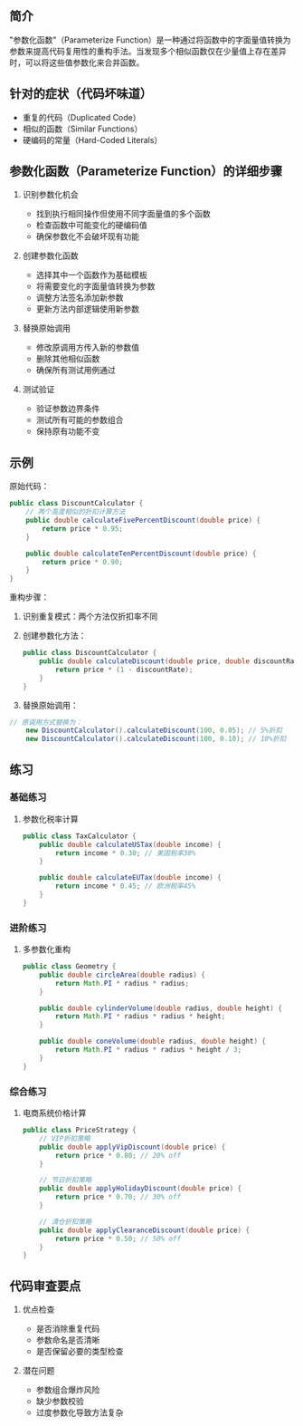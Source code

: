## 简介
"参数化函数"（Parameterize Function）是一种通过将函数中的字面量值转换为参数来提高代码复用性的重构手法。当发现多个相似函数仅在少量值上存在差异时，可以将这些值参数化来合并函数。

## 针对的症状（代码坏味道）
- 重复的代码（Duplicated Code）
- 相似的函数（Similar Functions）
- 硬编码的常量（Hard-Coded Literals）

## 参数化函数（Parameterize Function）的详细步骤
1. 识别参数化机会
   - 找到执行相同操作但使用不同字面量值的多个函数
   - 检查函数中可能变化的硬编码值
   - 确保参数化不会破坏现有功能

2. 创建参数化函数
   - 选择其中一个函数作为基础模板
   - 将需要变化的字面量值转换为参数
   - 调整方法签名添加新参数
   - 更新方法内部逻辑使用新参数

3. 替换原始调用
   - 修改原调用方传入新的参数值
   - 删除其他相似函数
   - 确保所有测试用例通过

4. 测试验证
   - 验证参数边界条件
   - 测试所有可能的参数组合
   - 保持原有功能不变

## 示例
原始代码：

```java
public class DiscountCalculator {
    // 两个高度相似的折扣计算方法
    public double calculateFivePercentDiscount(double price) {
        return price * 0.95;
    }

    public double calculateTenPercentDiscount(double price) {
        return price * 0.90;
    }
}
```

重构步骤：
1. 识别重复模式：两个方法仅折扣率不同
2. 创建参数化方法：

    ```java
    public class DiscountCalculator {
        public double calculateDiscount(double price, double discountRate) {
            return price * (1 - discountRate);
        }
    }
    ```
    
3. 替换原始调用：
```java
// 原调用方式替换为：
    new DiscountCalculator().calculateDiscount(100, 0.05); // 5%折扣
    new DiscountCalculator().calculateDiscount(100, 0.10); // 10%折扣
```

## 练习
### 基础练习
1. 参数化税率计算

    ```java
    public class TaxCalculator {
        public double calculateUSTax(double income) {
            return income * 0.30; // 美国税率30%
        }
    
        public double calculateEUTax(double income) {
            return income * 0.45; // 欧洲税率45%
        }
    }
    ```

### 进阶练习
1. 多参数化重构

    ```java
    public class Geometry {
        public double circleArea(double radius) {
            return Math.PI * radius * radius;
        }
    
        public double cylinderVolume(double radius, double height) {
            return Math.PI * radius * radius * height;
        }
    
        public double coneVolume(double radius, double height) {
            return Math.PI * radius * radius * height / 3;
        }
    }
    ```

### 综合练习
1. 电商系统价格计算

    ```java
    public class PriceStrategy {
        // VIP折扣策略
        public double applyVipDiscount(double price) {
            return price * 0.80; // 20% off
        }
    
        // 节日折扣策略
        public double applyHolidayDiscount(double price) {
            return price * 0.70; // 30% off
        }
    
        // 清仓折扣策略
        public double applyClearanceDiscount(double price) {
            return price * 0.50; // 50% off
        }
    }
    ```

## 代码审查要点
1. 优点检查
   - 是否消除重复代码
   - 参数命名是否清晰
   - 是否保留必要的类型检查

2. 潜在问题
   - 参数组合爆炸风险
   - 缺少参数校验
   - 过度参数化导致方法复杂

